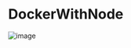 # DockerWithNode
![image](https://github.com/Sheldon30/DockerWithNode/assets/125800683/b832f3b8-1f6a-4159-bc02-763f0fe326ec)
